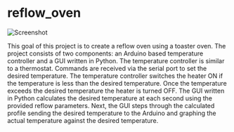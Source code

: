 reflow_oven
===========
![Screenshot](screenshot.jpg)

This goal of this project is to create a reflow oven using a toaster oven.  The project consists of two components: an Arduino based temperature controller and a GUI written in Python.  The temperature controller is similar to a thermostat.  Commands are received via the serial port to set the desired temperature.  The temperature controller switches the heater ON if the temperature is less than the desired temperature.  Once the temperature exceeds the desired temperature the heater is turned OFF.  The GUI written in Python calculates the desired temperature at each second using the provided reflow parameters.  Next, the GUI steps through the calculated profile sending the desired temperature to the Arduino and graphing the actual temperature against the desired temperature.

